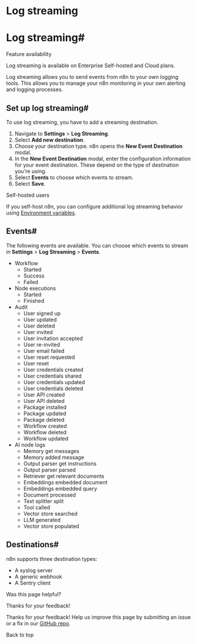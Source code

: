 # Log streaming

[ ](https://github.com/n8n-io/n8n-docs/edit/main/docs/log-streaming.md "Edit this page")

# Log streaming#

Feature availability

Log streaming is available on Enterprise Self-hosted and Cloud plans.

Log streaming allows you to send events from n8n to your own logging tools. This allows you to manage your n8n monitoring in your own alerting and logging processes.

## Set up log streaming#

To use log streaming, you have to add a streaming destination.

  1. Navigate to **Settings** > **Log Streaming**.
  2. Select **Add new destination**.
  3. Choose your destination type. n8n opens the **New Event Destination** modal.
  4. In the **New Event Destination** modal, enter the configuration information for your event destination. These depend on the type of destination you're using.
  5. Select **Events** to choose which events to stream.
  6. Select **Save**.



Self-hosted users

If you self-host n8n, you can configure additional log streaming behavior using [Environment variables](../hosting/configuration/environment-variables/logs/#log-streaming).

## Events#

The following events are available. You can choose which events to stream in **Settings** > **Log Streaming** > **Events**.

  * Workflow
    * Started
    * Success
    * Failed
  * Node executions
    * Started
    * Finished
  * Audit
    * User signed up
    * User updated
    * User deleted
    * User invited
    * User invitation accepted
    * User re-invited
    * User email failed
    * User reset requested
    * User reset
    * User credentials created
    * User credentials shared
    * User credentials updated
    * User credentials deleted
    * User API created
    * User API deleted
    * Package installed
    * Package updated
    * Package deleted
    * Workflow created
    * Workflow deleted
    * Workflow updated
  * AI node logs
    * Memory get messages
    * Memory added message
    * Output parser get instructions
    * Output parser parsed
    * Retriever get relevant documents
    * Embeddings embedded document
    * Embeddings embedded query
    * Document processed
    * Text splitter split
    * Tool called
    * Vector store searched
    * LLM generated
    * Vector store populated



## Destinations#

n8n supports three destination types:

  * A syslog server
  * A generic webhook
  * A Sentry client

Was this page helpful? 

Thanks for your feedback! 

Thanks for your feedback! Help us improve this page by submitting an issue or a fix in our [GitHub repo](https://github.com/n8n-io/n8n-docs). 

Back to top 
